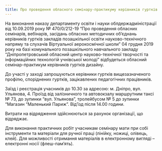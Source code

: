 ```yaml
---
title: Про проведення обласного семінару-практикуму керівників гуртків дизайну
---
```


На виконання наказу департаменту освіти і науки облдержадміністрації від 10.09.2019 року № 470/0/212-19 “Про проведення обласних семінарів, вебінарів, засідань обласних методичних об’єднань керівників гуртків закладів позашкільної освіти науково-технічного напряму та слухачів Віртуальної аерокосмічної школи” 04 грудня 2019 року на базі комунального позашкільного навчального закладу “Дніпропетровський обласний центр науково-технічної творчості та інформаційних технологій учнівської молоді” відбудеться обласний семінар-практикум керівників гуртків дизайну.

До участі у заході запрошуються керівники гуртків вищезазначеного профілю, споріднених гуртків, зацікавлених педагогічних працівників.

Заїзд і реєстрація учасників до 10.30 за адресою: м. Дніпро, вул. Ульянова, 4. Проїзд від залізничного та автовокзалу маршрутним таксі № 73, до зупинки “вул. Ульянова”, тролейбусом № 5 до зупинки “Магазин “Маленький Париж”. Від’їзд після 14.00 години.

Витрати на відрядження здійснюються за рахунок організації, що відряджає.

Для виконання практичних робіт учасникам семінару мати при собі інструменти та матеріали для ручної праці (лінійку, ножиці, олівець, клей). Для можливості отримання матеріалів в електронному вигляді – електронні носії (флеш-пам’ять).
